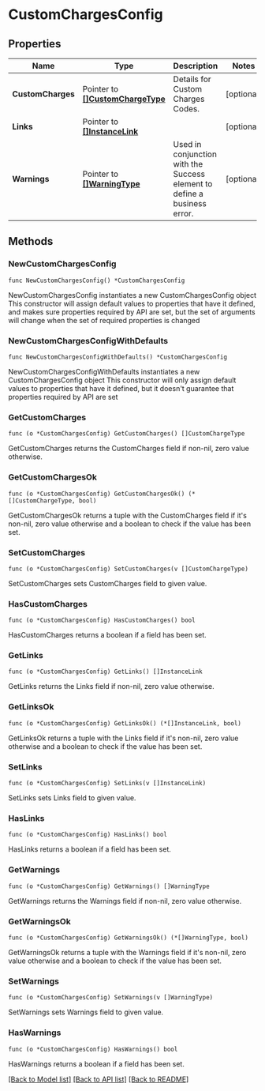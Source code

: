 # CustomChargesConfig

## Properties

Name | Type | Description | Notes
------------ | ------------- | ------------- | -------------
**CustomCharges** | Pointer to [**[]CustomChargeType**](CustomChargeType.md) | Details for Custom Charges Codes. | [optional] 
**Links** | Pointer to [**[]InstanceLink**](InstanceLink.md) |  | [optional] 
**Warnings** | Pointer to [**[]WarningType**](WarningType.md) | Used in conjunction with the Success element to define a business error. | [optional] 

## Methods

### NewCustomChargesConfig

`func NewCustomChargesConfig() *CustomChargesConfig`

NewCustomChargesConfig instantiates a new CustomChargesConfig object
This constructor will assign default values to properties that have it defined,
and makes sure properties required by API are set, but the set of arguments
will change when the set of required properties is changed

### NewCustomChargesConfigWithDefaults

`func NewCustomChargesConfigWithDefaults() *CustomChargesConfig`

NewCustomChargesConfigWithDefaults instantiates a new CustomChargesConfig object
This constructor will only assign default values to properties that have it defined,
but it doesn't guarantee that properties required by API are set

### GetCustomCharges

`func (o *CustomChargesConfig) GetCustomCharges() []CustomChargeType`

GetCustomCharges returns the CustomCharges field if non-nil, zero value otherwise.

### GetCustomChargesOk

`func (o *CustomChargesConfig) GetCustomChargesOk() (*[]CustomChargeType, bool)`

GetCustomChargesOk returns a tuple with the CustomCharges field if it's non-nil, zero value otherwise
and a boolean to check if the value has been set.

### SetCustomCharges

`func (o *CustomChargesConfig) SetCustomCharges(v []CustomChargeType)`

SetCustomCharges sets CustomCharges field to given value.

### HasCustomCharges

`func (o *CustomChargesConfig) HasCustomCharges() bool`

HasCustomCharges returns a boolean if a field has been set.

### GetLinks

`func (o *CustomChargesConfig) GetLinks() []InstanceLink`

GetLinks returns the Links field if non-nil, zero value otherwise.

### GetLinksOk

`func (o *CustomChargesConfig) GetLinksOk() (*[]InstanceLink, bool)`

GetLinksOk returns a tuple with the Links field if it's non-nil, zero value otherwise
and a boolean to check if the value has been set.

### SetLinks

`func (o *CustomChargesConfig) SetLinks(v []InstanceLink)`

SetLinks sets Links field to given value.

### HasLinks

`func (o *CustomChargesConfig) HasLinks() bool`

HasLinks returns a boolean if a field has been set.

### GetWarnings

`func (o *CustomChargesConfig) GetWarnings() []WarningType`

GetWarnings returns the Warnings field if non-nil, zero value otherwise.

### GetWarningsOk

`func (o *CustomChargesConfig) GetWarningsOk() (*[]WarningType, bool)`

GetWarningsOk returns a tuple with the Warnings field if it's non-nil, zero value otherwise
and a boolean to check if the value has been set.

### SetWarnings

`func (o *CustomChargesConfig) SetWarnings(v []WarningType)`

SetWarnings sets Warnings field to given value.

### HasWarnings

`func (o *CustomChargesConfig) HasWarnings() bool`

HasWarnings returns a boolean if a field has been set.


[[Back to Model list]](../README.md#documentation-for-models) [[Back to API list]](../README.md#documentation-for-api-endpoints) [[Back to README]](../README.md)


